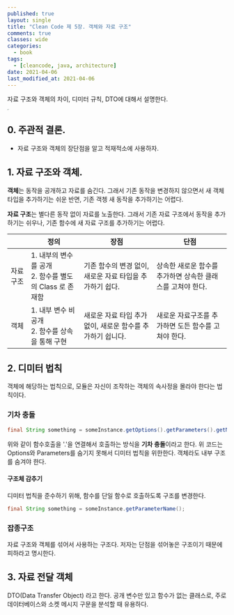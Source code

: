 ```yaml
---
published: true
layout: single
title: "Clean Code 제 5장. 객체와 자료 구조"
comments: true
classes: wide
categories:
  - book
tags:
  - [cleancode, java, architecture]
date: 2021-04-06
last_modified_at: 2021-04-06
---
```

자료 구조와 객체의 차이, 디미터 규칙, DTO에 대해서 설명한다.

<img src="https://woowabros.github.io/img/2019-03-20/book.jpg" alt="test" style="zoom: 10%;" />

## 0. 주관적 결론.

* 자료 구조와 객체의 장단점을 알고 적재적소에 사용하자.

## 1. 자료 구조와 객체.

 **객체**는 동작을 공개하고 자료를 숨긴다. 그래서 기존 동작을 변경하지 않으면서 새 객체 타입을 추가하기는 쉬운 반면, 기존 객쳉 새 동작을 추가하기는 어렵다. 

 **자료 구조**는 별다른 동작 없이 자료를 노출한다. 그래서 기존 자료 구조에서 동작을 추가하기는 쉬우나, 기존 함수에 새 자료 구조를 추가하기는 어렵다.

|          | 정의                                                        | 장점                                                       | 단점                                                       |
| -------- | ----------------------------------------------------------- | ---------------------------------------------------------- | ---------------------------------------------------------- |
| 자료구조 | 1. 내부의 변수를 공개<br />2. 함수를 별도의 Class 로 존재함 | 기존 함수의 변경 없이, 새로운 자료 타입을 추가하기 쉽다.   | 상속한 새로운 함수를 추가하면 상속한 클래스를 고쳐야 한다. |
| 객체     | 1. 내부 변수 비공개<br />2. 함수를 상속을 통해 구현         | 새로운 자료 타입 추가 없이, 새로운 함수를 추가하기 쉽니다. | 새로운 자료구조를 추가하면 도든 함수를 고쳐야 한다.        |

## 2. 디미터 법칙

 객체에 해당하는 법칙으로, 모듈은 자신이 조작하는 객체의 속사정을 몰라야 한다는 법칙이다.

### 기차 충돌

```java
final String something = someInstance.getOptions().getParameters().getName();
```

 위와 같이 함수호출을 '.'을 연결해서 호출하는 방식을 **기차 충돌**이라고 한다. 위 코드는 Options와 Parameters를 숨기지 못해서 디미터 법칙을 위한한다. 객체라도 내부 구조를 숨겨야 한다.

#### 구조체 감추기

 디미터 법칙을 준수하기 위해, 함수를 단일 함수로 호출하도록 구조를 변경한다.

```java
final String something = someInstance.getParameterName();
```

### 잡종구조

 자료 구조와 객체를 섞어서 사용하는 구조다. 저자는 단점을 섞어놓은 구조이기 때문에 피하라고 명시한다.

## 3. 자료 전달 객체

DTO(Data Transfer Object) 라고 한다. 공개 변수만 있고 함수가 없는 클래스로, 주로 데이터베이스와 소켓 메시지 구문을 분석할 때 유용하다. 